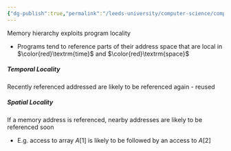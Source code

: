 ```yaml
---
{"dg-publish":true,"permalink":"/leeds-university/computer-science/compulsory-modules/computer-architecture/section-10-cache-memory/why-caching-works/"}
---
```



Memory hierarchy exploits program locality
- Programs tend to reference parts of their address space that are local in $\color{red}\textrm{time}$ and $\color{red}\textrm{space}$
##### Temporal Locality
Recently referenced addressed are likely to be referenced again - reused
##### Spatial Locality
If a memory address is referenced, nearby addresses are likely to be referenced soon
- E.g. access to array $A[1]$ is likely to be followed by an access to $A[2]$
